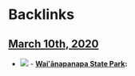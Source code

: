 
# Backlinks
## [March 10th, 2020](<March 10th, 2020.md>)
- ![](https://firebasestorage.googleapis.com/v0/b/firescript-577a2.appspot.com/o/imgs%2Fapp%2Fandyjgao%2FPqOCp0V563?alt=media&token=d230e585-509b-4ed5-818f-f871c1dceda0)
        - **[Waiʻānapanapa State Park](<Waiʻānapanapa State Park.md>):**

